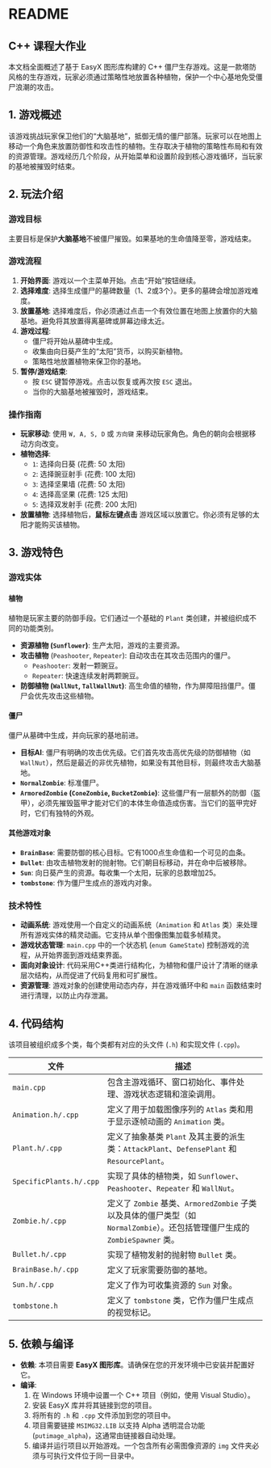 # README

## C++ 课程大作业

本文档全面概述了基于 EasyX 图形库构建的 C++ 僵尸生存游戏。这是一款塔防风格的生存游戏，玩家必须通过策略性地放置各种植物，保护一个中心基地免受僵尸浪潮的攻击。

## 1. 游戏概述

该游戏挑战玩家保卫他们的“大脑基地”，抵御无情的僵尸部落。玩家可以在地图上移动一个角色来放置防御性和攻击性的植物。生存取决于植物的策略性布局和有效的资源管理。游戏经历几个阶段，从开始菜单和设置阶段到核心游戏循环，当玩家的基地被摧毁时结束。

## 2. 玩法介绍

### 游戏目标

主要目标是保护**大脑基地**不被僵尸摧毁。如果基地的生命值降至零，游戏结束。

### 游戏流程

1. **开始界面**: 游戏以一个主菜单开始。点击“开始”按钮继续。
2. **选择难度**: 选择生成僵尸的墓碑数量（1、2或3个）。更多的墓碑会增加游戏难度。
3. **放置基地**: 选择难度后，你必须通过点击一个有效位置在地图上放置你的大脑基地。避免将其放置得离墓碑或屏幕边缘太近。
4. **游戏过程**:
   - 僵尸将开始从墓碑中生成。
   - 收集由向日葵产生的“太阳”货币，以购买新植物。
   - 策略性地放置植物来保卫你的基地。
5. **暂停/游戏结束**:
   - 按 `ESC` 键暂停游戏。点击以恢复或再次按 `ESC` 退出。
   - 当你的大脑基地被摧毁时，游戏结束。

### 操作指南

- **玩家移动**: 使用 `W, A, S, D` 或 `方向键` 来移动玩家角色。角色的朝向会根据移动方向改变。
- **植物选择**:
  - `1`: 选择向日葵 (花费: 50 太阳)
  - `2`: 选择豌豆射手 (花费: 100 太阳)
  - `3`: 选择坚果墙 (花费: 50 太阳)
  - `4`: 选择高坚果 (花费: 125 太阳)
  - `5`: 选择双发射手 (花费: 200 太阳)
- **放置植物**: 选择植物后，**鼠标左键点击** 游戏区域以放置它。你必须有足够的太阳才能购买该植物。

## 3. 游戏特色

### 游戏实体

#### 植物

植物是玩家主要的防御手段。它们通过一个基础的 `Plant` 类创建，并被组织成不同的功能类别。

- **资源植物 (`Sunflower`)**: 生产太阳，游戏的主要资源。
- **攻击植物** (`Peashooter`, `Repeater`): 自动攻击在其攻击范围内的僵尸。
  - `Peashooter`: 发射一颗豌豆。
  - `Repeater`: 快速连续发射两颗豌豆。
- **防御植物 (`WallNut`, `TallWallNut`)**: 高生命值的植物，作为屏障阻挡僵尸。僵尸会优先攻击这些植物。

#### 僵尸

僵尸从墓碑中生成，并向玩家的基地前进。

- **目标AI**: 僵尸有明确的攻击优先级。它们首先攻击高优先级的防御植物（如 `WallNut`），然后是最近的非优先植物，如果没有其他目标，则最终攻击大脑基地。
- **`NormalZombie`**: 标准僵尸。
- **`ArmoredZombie` (`ConeZombie`, `BucketZombie`)**: 这些僵尸有一层额外的防御（盔甲），必须先摧毁盔甲才能对它们的本体生命值造成伤害。当它们的盔甲完好时，它们有独特的外观。

#### 其他游戏对象

- **`BrainBase`**: 需要防御的核心目标。它有1000点生命值和一个可见的血条。
- **`Bullet`**: 由攻击植物发射的抛射物。它们朝目标移动，并在命中后被移除。
- **`Sun`**: 向日葵产生的资源。每收集一个太阳，玩家的总数增加25。
- **`tombstone`**: 作为僵尸生成点的游戏内对象。

### 技术特性

- **动画系统**: 游戏使用一个自定义的动画系统（`Animation` 和 `Atlas` 类）来处理所有游戏实体的精灵动画。它支持从单个图像图集加载多帧精灵。
- **游戏状态管理**: `main.cpp` 中的一个状态机 (`enum GameState`) 控制游戏的流程，从开始界面到游戏结束界面。
- **面向对象设计**: 代码采用C++类进行结构化，为植物和僵尸设计了清晰的继承层次结构，从而促进了代码复用和可扩展性。
- **资源管理**: 游戏对象的创建使用动态内存，并在游戏循环中和 `main` 函数结束时进行清理，以防止内存泄漏。

## 4. 代码结构

该项目被组织成多个类，每个类都有对应的头文件 (`.h`) 和实现文件 (`.cpp`)。

| **文件**                | **描述**                                                     |
| ----------------------- | ------------------------------------------------------------ |
| `main.cpp`              | 包含主游戏循环、窗口初始化、事件处理、游戏状态逻辑和渲染调用。 |
| `Animation.h/.cpp`      | 定义了用于加载图像序列的 `Atlas` 类和用于显示逐帧动画的 `Animation` 类。 |
| `Plant.h/.cpp`          | 定义了抽象基类 `Plant` 及其主要的派生类：`AttackPlant`、`DefensePlant` 和 `ResourcePlant`。 |
| `SpecificPlants.h/.cpp` | 实现了具体的植物类，如 `Sunflower`、`Peashooter`、`Repeater` 和 `WallNut`。 |
| `Zombie.h/.cpp`         | 定义了 `Zombie` 基类、`ArmoredZombie` 子类以及具体的僵尸类型（如 `NormalZombie`）。还包括管理僵尸生成的 `ZombieSpawner` 类。 |
| `Bullet.h/.cpp`         | 实现了植物发射的抛射物 `Bullet` 类。                         |
| `BrainBase.h/.cpp`      | 定义了玩家需要防御的基地。                                   |
| `Sun.h/.cpp`            | 定义了作为可收集资源的 `Sun` 对象。                          |
| `tombstone.h`           | 定义了 `tombstone` 类，它作为僵尸生成点的视觉标记。          |

## 5. 依赖与编译

- **依赖**: 本项目需要 **EasyX 图形库**。请确保在您的开发环境中已安装并配置好它。
- **编译**:
  1. 在 Windows 环境中设置一个 C++ 项目（例如，使用 Visual Studio）。
  2. 安装 EasyX 库并将其链接到您的项目。
  3. 将所有的 `.h` 和 `.cpp` 文件添加到您的项目中。
  4. 项目需要链接 `MSIMG32.LIB` 以支持 Alpha 透明混合功能 (`putimage_alpha`)，这通常由链接器自动处理。
  5. 编译并运行项目以开始游戏。一个包含所有必需图像资源的 `img` 文件夹必须与可执行文件位于同一目录中。